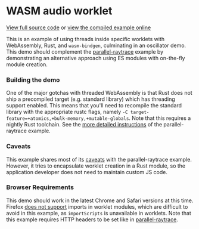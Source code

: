 # WASM audio worklet

[View full source code][code] or [view the compiled example online][online]

[online]: https://wasm-bindgen.netlify.app/exbuild/wasm-audio-worklet/
[code]: https://github.com/rustwasm/wasm-bindgen/tree/master/examples/wasm-audio-worklet

This is an example of using threads inside specific worklets with WebAssembly,
Rust, and `wasm-bindgen`, culminating in an oscillator demo. This demo should
complement the [parallel-raytrace][parallel-raytrace] example by
demonstrating an alternative approach using ES modules with on-the-fly module
creation.

[parallel-raytrace]: https://rustwasm.github.io/docs/wasm-bindgen/examples/raytrace.html

### Building the demo

One of the major gotchas with threaded WebAssembly is that Rust does not ship a
precompiled target (e.g. standard library) which has threading support enabled.
This means that you'll need to recompile the standard library with the
appropriate rustc flags, namely
`-C target-feature=+atomics,+bulk-memory,+mutable-globals`.
Note that this requires a nightly Rust toolchain. See the [more detailed
instructions][build] of the parallel-raytrace example.

[build]: https://rustwasm.github.io/docs/wasm-bindgen/examples/raytrace.html#building-the-demo

### Caveats

This example shares most of its [caveats][caveats] with the parallel-raytrace
example. However, it tries to encapsulate worklet creation in a Rust module, so
the application developer does not need to maintain custom JS code.

[caveats]: https://rustwasm.github.io/docs/wasm-bindgen/examples/raytrace.html#caveats

### Browser Requirements

This demo should work in the latest Chrome and Safari versions at this time.
Firefox [does not support][firefox-worklet-import] imports in worklet modules,
which are difficult to avoid in this example, as `importScripts` is unavailable
in worklets. Note that this example requires HTTP headers to be set like in
[parallel-raytrace][headers].

[firefox-worklet-import]: https://bugzilla.mozilla.org/show_bug.cgi?id=1572644
[headers]: https://rustwasm.github.io/docs/wasm-bindgen/examples/raytrace.html#browser-requirements
